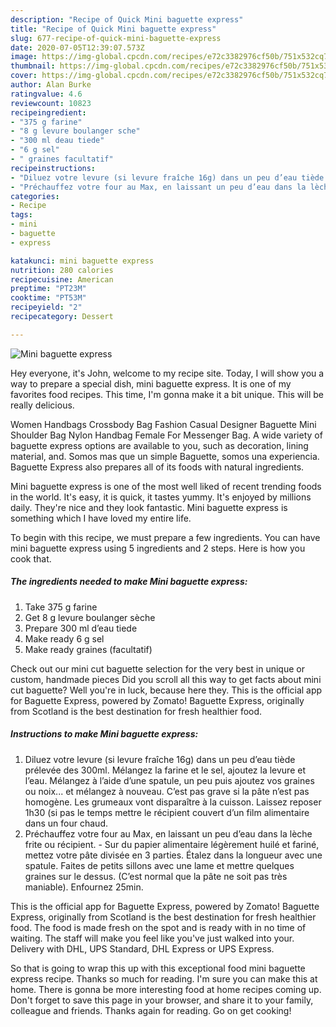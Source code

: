 ```yaml
---
description: "Recipe of Quick Mini baguette express"
title: "Recipe of Quick Mini baguette express"
slug: 677-recipe-of-quick-mini-baguette-express
date: 2020-07-05T12:39:07.573Z
image: https://img-global.cpcdn.com/recipes/e72c3382976cf50b/751x532cq70/mini-baguette-express-photo-principale-de-la-recette.jpg
thumbnail: https://img-global.cpcdn.com/recipes/e72c3382976cf50b/751x532cq70/mini-baguette-express-photo-principale-de-la-recette.jpg
cover: https://img-global.cpcdn.com/recipes/e72c3382976cf50b/751x532cq70/mini-baguette-express-photo-principale-de-la-recette.jpg
author: Alan Burke
ratingvalue: 4.6
reviewcount: 10823
recipeingredient:
- "375 g farine"
- "8 g levure boulanger sche"
- "300 ml deau tiede"
- "6 g sel"
- " graines facultatif"
recipeinstructions:
- "Diluez votre levure (si levure fraîche 16g) dans un peu d’eau tiède prélevée des 300ml. Mélangez la farine et le sel, ajoutez la levure et l’eau. Mélangez à l’aide d’une spatule, un peu puis ajoutez vos graines ou noix... et mélangez à nouveau. C’est pas grave si la pâte n’est pas homogène. Les grumeaux vont disparaître à la cuisson. Laissez reposer 1h30 (si pas le temps mettre le récipient couvert d’un film alimentaire dans un four chaud."
- "Préchauffez votre four au Max, en laissant un peu d’eau dans la lèche frite ou récipient.  Sur du papier alimentaire légèrement huilé et fariné, mettez votre pâte divisée en 3 parties. Étalez dans la longueur avec une spatule. Faites de petits sillons avec une lame et mettre quelques graines sur le dessus. (C’est normal que la pâte ne soit pas très maniable). Enfournez 25min."
categories:
- Recipe
tags:
- mini
- baguette
- express

katakunci: mini baguette express 
nutrition: 280 calories
recipecuisine: American
preptime: "PT23M"
cooktime: "PT53M"
recipeyield: "2"
recipecategory: Dessert

---
```



![Mini baguette express](https://img-global.cpcdn.com/recipes/e72c3382976cf50b/751x532cq70/mini-baguette-express-photo-principale-de-la-recette.jpg)

Hey everyone, it's John, welcome to my recipe site. Today, I will show you a way to prepare a special dish, mini baguette express. It is one of my favorites food recipes. This time, I'm gonna make it a bit unique. This will be really delicious.

Women Handbags Crossbody Bag Fashion Casual Designer Baguette Mini Shoulder Bag Nylon Handbag Female For Messenger Bag. A wide variety of baguette express options are available to you, such as decoration, lining material, and. Somos mas que un simple Baguette, somos una experiencia. Baguette Express also prepares all of its foods with natural ingredients.

Mini baguette express is one of the most well liked of recent trending foods in the world. It's easy, it is quick, it tastes yummy. It's enjoyed by millions daily. They're nice and they look fantastic. Mini baguette express is something which I have loved my entire life.


To begin with this recipe, we must prepare a few ingredients. You can have mini baguette express using 5 ingredients and 2 steps. Here is how you cook that.

<!--inarticleads1-->

##### The ingredients needed to make Mini baguette express:

1. Take 375 g farine
1. Get 8 g levure boulanger sèche
1. Prepare 300 ml d’eau tiede
1. Make ready 6 g sel
1. Make ready  graines (facultatif)


Check out our mini cut baguette selection for the very best in unique or custom, handmade pieces Did you scroll all this way to get facts about mini cut baguette? Well you&#39;re in luck, because here they. This is the official app for Baguette Express, powered by Zomato! Baguette Express, originally from Scotland is the best destination for fresh healthier food. 

<!--inarticleads2-->

##### Instructions to make Mini baguette express:

1. Diluez votre levure (si levure fraîche 16g) dans un peu d’eau tiède prélevée des 300ml. Mélangez la farine et le sel, ajoutez la levure et l’eau. Mélangez à l’aide d’une spatule, un peu puis ajoutez vos graines ou noix... et mélangez à nouveau. C’est pas grave si la pâte n’est pas homogène. Les grumeaux vont disparaître à la cuisson. Laissez reposer 1h30 (si pas le temps mettre le récipient couvert d’un film alimentaire dans un four chaud.
1. Préchauffez votre four au Max, en laissant un peu d’eau dans la lèche frite ou récipient.  - Sur du papier alimentaire légèrement huilé et fariné, mettez votre pâte divisée en 3 parties. Étalez dans la longueur avec une spatule. Faites de petits sillons avec une lame et mettre quelques graines sur le dessus. (C’est normal que la pâte ne soit pas très maniable). Enfournez 25min.


This is the official app for Baguette Express, powered by Zomato! Baguette Express, originally from Scotland is the best destination for fresh healthier food. The food is made fresh on the spot and is ready with in no time of waiting. The staff will make you feel like you&#39;ve just walked into your. Delivery with DHL, UPS Standard, DHL Express or UPS Express. 

So that is going to wrap this up with this exceptional food mini baguette express recipe. Thanks so much for reading. I'm sure you can make this at home. There is gonna be more interesting food at home recipes coming up. Don't forget to save this page in your browser, and share it to your family, colleague and friends. Thanks again for reading. Go on get cooking!
